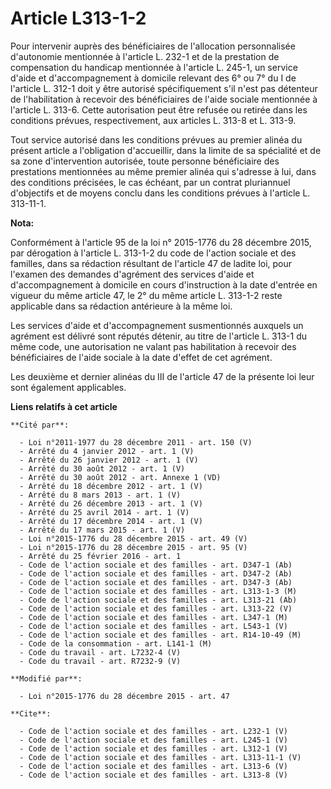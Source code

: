 # Article L313-1-2

Pour intervenir auprès des bénéficiaires de l'allocation personnalisée d'autonomie mentionnée à l'article L. 232-1 et de la
prestation de compensation du handicap mentionnée à l'article L. 245-1, un service d'aide et d'accompagnement à domicile
relevant des 6° ou 7° du I de l'article L. 312-1 doit y être autorisé spécifiquement s'il n'est pas détenteur de
l'habilitation à recevoir des bénéficiaires de l'aide sociale mentionnée à l'article L. 313-6. Cette autorisation peut être
refusée ou retirée dans les conditions prévues, respectivement, aux articles L. 313-8 et L. 313-9. 

Tout service autorisé dans les conditions prévues au premier alinéa du présent article a l'obligation d'accueillir, dans la
limite de sa spécialité et de sa zone d'intervention autorisée, toute personne bénéficiaire des prestations mentionnées au
même premier alinéa qui s'adresse à lui, dans des conditions précisées, le cas échéant, par un contrat pluriannuel
d'objectifs et de moyens conclu dans les conditions prévues à l'article L. 313-11-1.

**Nota:**

Conformément à l'article 95 de la loi n° 2015-1776 du 28 décembre 2015, par dérogation à l'article L. 313-1-2 du code de
l'action sociale et des familles, dans sa rédaction résultant de l'article 47 de ladite loi, pour l'examen des demandes
d'agrément des services d'aide et d'accompagnement à domicile en cours d'instruction à la date d'entrée en vigueur du même
article 47, le 2° du même article L. 313-1-2 reste applicable dans sa rédaction antérieure à la même loi.

Les services d'aide et d'accompagnement susmentionnés auxquels un agrément est délivré sont réputés détenir, au titre de
l'article L. 313-1 du même code, une autorisation ne valant pas habilitation à recevoir des bénéficiaires de l'aide sociale à
la date d'effet de cet agrément.

Les deuxième et dernier alinéas du III de l'article 47 de la présente loi leur sont également applicables.

**Liens relatifs à cet article**

	**Cité par**:

	  - Loi n°2011-1977 du 28 décembre 2011 - art. 150 (V)
	  - Arrêté du 4 janvier 2012 - art. 1 (V)
	  - Arrêté du 26 janvier 2012 - art. 1 (V)
	  - Arrêté du 30 août 2012 - art. 1 (V)
	  - Arrêté du 30 août 2012 - art. Annexe 1 (VD)
	  - Arrêté du 18 décembre 2012 - art. 1 (V)
	  - Arrêté du 8 mars 2013 - art. 1 (V)
	  - Arrêté du 26 décembre 2013 - art. 1 (V)
	  - Arrêté du 25 avril 2014 - art. 1 (V)
	  - Arrêté du 17 décembre 2014 - art. 1 (V)
	  - Arrêté du 17 mars 2015 - art. 1 (V)
	  - Loi n°2015-1776 du 28 décembre 2015 - art. 49 (V)
	  - Loi n°2015-1776 du 28 décembre 2015 - art. 95 (V)
	  - Arrêté du 25 février 2016 - art. 1
	  - Code de l'action sociale et des familles - art. D347-1 (Ab)
	  - Code de l'action sociale et des familles - art. D347-2 (Ab)
	  - Code de l'action sociale et des familles - art. D347-3 (Ab)
	  - Code de l'action sociale et des familles - art. L313-1-3 (M)
	  - Code de l'action sociale et des familles - art. L313-21 (Ab)
	  - Code de l'action sociale et des familles - art. L313-22 (V)
	  - Code de l'action sociale et des familles - art. L347-1 (M)
	  - Code de l'action sociale et des familles - art. L543-1 (V)
	  - Code de l'action sociale et des familles - art. R14-10-49 (M)
	  - Code de la consommation - art. L141-1 (M)
	  - Code du travail - art. L7232-4 (V)
	  - Code du travail - art. R7232-9 (V)

	**Modifié par**:

	  - Loi n°2015-1776 du 28 décembre 2015 - art. 47

	**Cite**:

	  - Code de l'action sociale et des familles - art. L232-1 (V)
	  - Code de l'action sociale et des familles - art. L245-1 (V)
	  - Code de l'action sociale et des familles - art. L312-1 (V)
	  - Code de l'action sociale et des familles - art. L313-11-1 (V)
	  - Code de l'action sociale et des familles - art. L313-6 (V)
	  - Code de l'action sociale et des familles - art. L313-8 (V)
